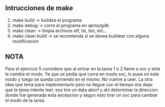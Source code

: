 ## Intrucciones de make

1. make build -> buildea el programa
2. make debug -> corre el programa en qemu/gdb
3. make clean -> limpia archivos elf, lst, bin, etc...
4. make clean build -> se recomienda si se desea buildear con alguna modificacion


## NOTA
Para el ejercicio 5 considere que al entrar en la tarea 1 o 2 llame a svc y este le cambie el modo. 
Ya que se pedia que corra en modo svc, lo puse en este modo y luego se queda corriendo en el mismo. No vuelve a user. 
La otra idea que tenia para implementarlo pero no llegue con el tiempo era dejar que la tarea intente leer, eso tire un data abort y ahi determinar la direccion donde fue generada esta excepcion y segun esto tirar un svc para cambiar el modo de la tarea.


